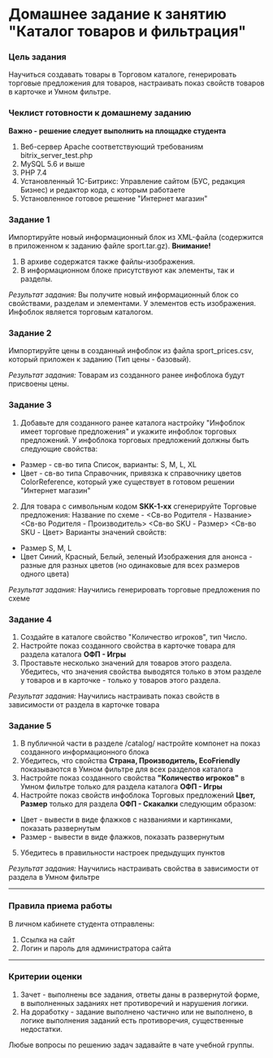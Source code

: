 # Домашнее задание к занятию "Каталог товаров и фильтрация"

### Цель задания

Научиться создавать товары в Торговом каталоге, генерировать торговые предложения для товаров, настраивать показ свойств товаров в карточке и Умном фильтре.

### Чеклист готовности к домашнему заданию
**Важно - решение следует выполнить на площадке студента**
1. Веб-сервер Apache соответствующий требованиям bitrix_server_test.php
2. MySQL 5.6 и выше
3. PHP 7.4
4. Установленный 1С-Битрикс: Управление сайтом (БУС, редакция Бизнес) и редактор кода, с которым работаете
5. Установленное готовое решение "Интернет магазин"

### Задание 1

Импортируйте новый информационный блок из XML-файла (содержится в приложенном к заданию файле sport.tar.gz). 
**Внимание!**
1. В архиве содержатся также файлы-изображения.
2. В информационном блоке присутствуют как элементы, так и разделы.

*Результат задания:* 
Вы получите новый информационный блок со свойствами, разделам и элементами. У элементов есть изображения. Инфоблок является торговым каталогом.

### Задание 2

Импортируйте цены в созданный инфоблок из файла sport_prices.csv, который приложен к заданию (Тип цены - базовый).

*Результат задания:* 
Товарам из созданного ранее инфоблока будут присвоены цены. 

### Задание 3

1. Добавьте для созданного ранее каталога настройку "Инфоблок имеет торговые предложения" и укажите инфоблок торговых предложений.
У инфоблока торговых предложений должны быть следующие свойства:
- Размер - св-во типа Список, варианты: S, M, L, XL
- Цвет - св-во типа Справочник, привязка к справочнику цветов ColorReference, который уже существует в готовом решении "Интернет магазин"

2. Для товара с символьным кодом **SKK-1-xx** сгенерируйте Торговые предложения:
Название по схеме - <Св-во Родителя - Название> <Св-во Родителя - Производитель> <Св-во SKU - Размер> <Св-во SKU - Цвет>
Варианты значений свойств:
- Размер S, M, L
- Цвет Синий, Красный, Белый, зеленый
Изображения для анонса - разные для разных цветов (но одинаковые для всех размеров одного цвета)

*Результат задания:* 
Научились генерировать торговые предложения по схеме

### Задание 4

1. Создайте в каталоге свойство "Количество игроков", тип Число. 
2. Настройте показ созданного свойства  в карточке товара для раздела каталога **ОФП - Игры**
3. Проставьте несколько значений для товаров этого раздела. Убедитесь,  что значения свойства выводятся только в этом разделе у товаров и в карточке - только у товаров этого раздела.

*Результат задания:* 
Научились настраивать показ свойств в зависимости от раздела  в карточке товара

### Задание 5

1. В публичной части в разделе /catalog/ настройте компонет на показ созданного информационного блока
2. Убедитесь, что свойства **Страна, Производитель, EcoFriendly** показываются в Умном фильтре для всех разделов каталога
3. Настройте показ созданного свойства  **"Количество игроков"** в  Умном фильтре  только  для раздела каталога **ОФП - Игры**
4. Настройте показ свойств инфоблока Торговых предложений **Цвет, Размер** только для раздела **ОФП - Скакалки** следующим образом:
- Цвет - вывести в виде флажков с названиями и картинками, показать развернутым
- Размер - вывести в виде флажков, показать развернутым
5. Убедитесь в правильности настроек предыдущих пунктов

*Результат задания:* 
Научились настраивать свойства в зависимости от раздела  в Умном фильтре

------

### Правила приема работы

В личном кабинете студента отправлены:
1.  Ссылка на сайт
2.  Логин и пароль для администратора сайта 

------

### Критерии оценки

1. Зачет - выполнены все задания, ответы даны в развернутой форме, в выполненных заданиях нет противоречий и нарушения логики. 
2. На доработку - задание выполнено частично или не выполнено, в логике выполнения заданий есть противоречия, существенные недостатки.

Любые вопросы по решению задач задавайте в чате учебной группы.

